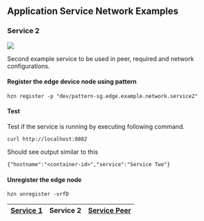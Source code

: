 ## Application Service Network Examples
### Service 2

![](media/service2.png)

Second example service to be used in peer, required and network configurations.

#### Register the edge device node using pattern 
```
hzn register -p "dev/pattern-sg.edge.example.network.service2"
```

#### Test
Test if the service is running by executing following command. 
```
curl http://localhost:8882
```

Should see output similar to this
```
{"hostname":"<container-id>","service":"Service Two"}
```

#### Unregister the edge node
```
hzn unregister -vrfD
```

|[Service 1](https://github.com/edgedock/example/tree/master/network/register/01-service1) | **Service 2** | [Service Peer](https://github.com/edgedock/example/tree/master/network/register/03-service-peer)  |
|:--|:-:|--:|
